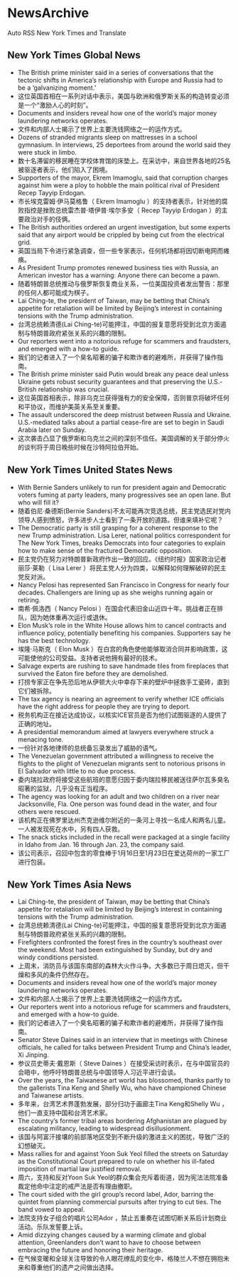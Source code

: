 # NewsArchive
Auto RSS New York Times and Translate

## New York Times Global News
* The British prime minister said in a series of conversations that the tectonic shifts in America’s relationship with Europe and Russia had to be a ‘galvanizing moment.’
* 这位英国首相在一系列对话中表示，美国与欧洲和俄罗斯关系的构造转变必须是一个“激励人心的时刻”。
* Documents and insiders reveal how one of the world’s major money laundering networks operates.
* 文件和内部人士揭示了世界上主要洗钱网络之一的运作方式。
* Dozens of stranded migrants sleep on mattresses in a school gymnasium. In interviews, 25 deportees from around the world said they were stuck in limbo.
* 数十名滞留的移民睡在学校体育馆的床垫上。在采访中，来自世界各地的25名被驱逐者表示，他们陷入了困境。
* Supporters of the mayor, Ekrem Imamoglu, said that corruption charges against him were a ploy to hobble the main political rival of President Recep Tayyip Erdogan.
* 市长埃克雷姆·伊马莫格鲁（ Ekrem Imamoglu ）的支持者表示，针对他的腐败指控是挫败总统雷杰普·塔伊普·埃尔多安（ Recep Tayyip Erdogan ）的主要政治对手的伎俩。
* The British authorities ordered an urgent investigation, but some experts said that any airport would be crippled by being cut from the electrical grid.
* 英国当局下令进行紧急调查，但一些专家表示，任何机场都将因切断电网而瘫痪。
* As President Trump promotes renewed business ties with Russia, an American investor has a warning: Anyone there can become a pawn.
* 随着特朗普总统推动与俄罗斯恢复商业关系，一位美国投资者发出警告：那里的任何人都可能成为棋子。
* Lai Ching-te, the president of Taiwan, may be betting that China’s appetite for retaliation will be limited by Beijing’s interest in containing tensions with the Trump administration.
* 台湾总统赖清德(Lai Ching-te)可能押注，中国的报复意愿将受到北京方面遏制与特朗普政府紧张关系的兴趣的限制。
* Our reporters went into a notorious refuge for scammers and fraudsters, and emerged with a how-to guide.
* 我们的记者进入了一个臭名昭著的骗子和欺诈者的避难所，并获得了操作指南。
* The British prime minister said Putin would break any peace deal unless Ukraine gets robust security guarantees and that preserving the U.S.-British relationship was crucial.
* 这位英国首相表示，除非乌克兰获得强有力的安全保障，否则普京将破坏任何和平协议，而维护美英关系至关重要。
* The assault underscored the deep mistrust between Russia and Ukraine. U.S.-mediated talks about a partial cease-fire are set to begin in Saudi Arabia later on Sunday.
* 这次袭击凸显了俄罗斯和乌克兰之间的深刻不信任。美国调解的关于部分停火的谈判将于周日晚些时候在沙特阿拉伯开始。

## New York Times United States News
* With Bernie Sanders unlikely to run for president again and Democratic voters fuming at party leaders, many progressives see an open lane. But who will fill it?
* 随着伯尼·桑德斯(Bernie Sanders)不太可能再次竞选总统，民主党选民对党内领导人感到愤怒，许多进步人士看到了一条开放的道路。但谁来填补它呢？
* The Democratic party is still grasping for a coherent response to the new Trump administration. Lisa Lerer, national politics correspondent for The New York Times, breaks Democrats into four categories to explain how to make sense of the fractured Democratic opposition.
* 民主党仍在努力对特朗普新政府作出一致的回应。《纽约时报》国家政治记者丽莎·莱勒（ Lisa Lerer ）将民主党人分为四类，以解释如何理解破碎的民主党反对派。
* Nancy Pelosi has represented San Francisco in Congress for nearly four decades. Challengers are lining up as she weighs running again or retiring.
* 南希·佩洛西（ Nancy Pelosi ）在国会代表旧金山近四十年。挑战者正在排队，因为她体重再次运行或退休。
* Elon Musk’s role in the White House allows him to cancel contracts and influence policy, potentially benefiting his companies. Supporters say he has the best technology.
* 埃隆·马斯克（ Elon Musk ）在白宫的角色使他能够取消合同并影响政策，这可能使他的公司受益。支持者说他拥有最好的技术。
* Salvage experts are rushing to save handmade tiles from fireplaces that survived the Eaton fire before they are demolished.
* 打捞专家正在争先恐后地从伊顿大火中幸存下来的壁炉中拯救手工瓷砖，直到它们被拆除。
* The tax agency is nearing an agreement to verify whether ICE officials have the right address for people they are trying to deport.
* 税务机构正在接近达成协议，以核实ICE官员是否为他们试图驱逐的人提供了正确的地址。
* A presidential memorandum aimed at lawyers everywhere struck a menacing tone.
* 一份针对各地律师的总统备忘录发出了威胁的语气。
* The Venezuelan government attributed a willingness to receive the flights to the plight of Venezuelan migrants sent to notorious prisons in El Salvador with little to no due process.
* 委内瑞拉政府将接受这些航班的意愿归因于委内瑞拉移民被送往萨尔瓦多臭名昭著的监狱，几乎没有正当程序。
* The agency was looking for an adult and two children on a river near Jacksonville, Fla. One person was found dead in the water, and four others were rescued.
* 该机构正在佛罗里达州杰克逊维尔附近的一条河上寻找一名成人和两名儿童。一人被发现死在水中，另有四人获救。
* The snack sticks included in the recall were packaged at a single facility in Idaho from Jan. 16 through Jan. 23, the company said.
* 该公司表示，召回中包含的零食棒于1月16日至1月23日在爱达荷州的一家工厂进行包装。

## New York Times Asia News
* Lai Ching-te, the president of Taiwan, may be betting that China’s appetite for retaliation will be limited by Beijing’s interest in containing tensions with the Trump administration.
* 台湾总统赖清德(Lai Ching-te)可能押注，中国的报复意愿将受到北京方面遏制与特朗普政府紧张关系的兴趣的限制。
* Firefighters confronted the forest fires in the country’s southeast over the weekend. Most had been extinguished by Sunday, but dry and windy conditions persisted.
* 上周末，消防员与该国东南部的森林大火作斗争。大多数已于周日熄灭，但干燥和多风的条件仍然存在。
* Documents and insiders reveal how one of the world’s major money laundering networks operates.
* 文件和内部人士揭示了世界上主要洗钱网络之一的运作方式。
* Our reporters went into a notorious refuge for scammers and fraudsters, and emerged with a how-to guide.
* 我们的记者进入了一个臭名昭著的骗子和欺诈者的避难所，并获得了操作指南。
* Senator Steve Daines said in an interview that in meetings with Chinese officials, he called for talks between President Trump and China’s leader, Xi Jinping.
* 参议员史蒂夫·戴恩斯（ Steve Daines ）在接受采访时表示，在与中国官员的会晤中，他呼吁特朗普总统与中国领导人习近平进行会谈。
* Over the years, the Taiwanese art world has blossomed, thanks partly to the gallerists Tina Keng and Shelly Wu, who have championed Chinese and Taiwanese artists.
* 多年来，台湾艺术界蓬勃发展，部分归功于画廊主Tina Keng和Shelly Wu ，他们一直支持中国和台湾艺术家。
* The country’s former tribal areas bordering Afghanistan are plagued by escalating militancy, leading to widespread disillusionment.
* 该国与阿富汗接壤的前部落地区受到不断升级的激进主义的困扰，导致广泛的幻想破灭。
* Mass rallies for and against Yoon Suk Yeol filled the streets on Saturday as the Constitutional Court prepared to rule on whether his ill-fated imposition of martial law justified removal.
* 周六，支持和反对Yoon Suk Yeol的群众集会充斥着街道，因为宪法法院准备裁定他命中注定的戒严法是否有理由撤职。
* The court sided with the girl group’s record label, Ador, barring the quintet from planning commercial pursuits after trying to cut ties. The band vowed to appeal.
* 法院支持女子组合的唱片公司Ador ，禁止五重奏在试图切断关系后计划商业活动。乐队发誓要上诉。
* Amid dizzying changes caused by a warming climate and global attention, Greenlanders don’t want to have to choose between embracing the future and honoring their heritage.
* 在气候变暖和全球关注导致的令人眼花缭乱的变化中，格陵兰人不想在拥抱未来和尊重他们的遗产之间做出选择。

